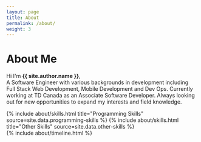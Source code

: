 ```yaml
---
layout: page
title: About
permalink: /about/
weight: 3
---
```


# **About Me**

Hi I'm **{{ site.author.name }}**,<br>
A Software Engineer with various backgrounds in development including Full Stack Web Development, Mobile Development and Dev Ops. Currently working at TD Canada as an Associate Software Developer. Always looking out for new opportunities to expand my interests and field knowledge.

<div class="rMow">
{% include about/skills.html title="Programming Skills" source=site.data.programming-skills %}
{% include about/skills.html title="Other Skills" source=site.data.other-skills %}
</div>

<div class="row">
{% include about/timeline.html %}
</div>